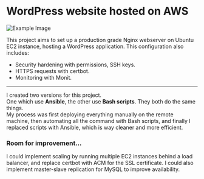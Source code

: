 # WordPress website hosted on AWS

![Example Image](https://i.postimg.cc/NjZWLTd2/ansible-infra.jpg)

This project aims to set up a production grade Nginx webserver on Ubuntu EC2 instance, hosting a WordPress application.
This configuration also includes:
* Security hardening with permissions, SSH keys.
* HTTPS requests with certbot.
* Monitoring with Monit.

------------------------------
I created two versions for this project.  
One which use **Ansible**, the other use **Bash scripts**. They both do the same things.  
My process was first deploying everything manually on the remote machine, then automating all the command with Bash scripts, 
and finally I replaced scripts with Ansible, which is way cleaner and more efficient.



### Room for improvement...

I could implement scaling by running multiple EC2 instances behind a load balancer, and replace certbot
with ACM for the SSL certificate. I could also implement master-slave replication for MySQL to improve availability. 
